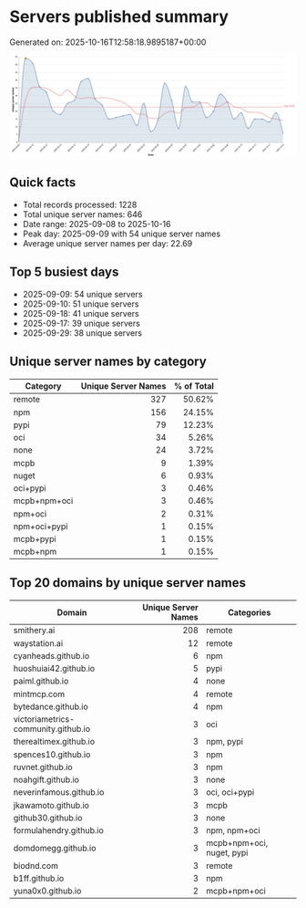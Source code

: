 # Servers published summary

Generated on: 2025-10-16T12:58:18.9895187+00:00

![Unique servers per day](servers-per-day.svg)

## Quick facts
- Total records processed: 1228
- Total unique server names: 646
- Date range: 2025-09-08 to 2025-10-16
- Peak day: 2025-09-09 with 54 unique server names
- Average unique server names per day: 22.69

## Top 5 busiest days
- 2025-09-09: 54 unique servers
- 2025-09-10: 51 unique servers
- 2025-09-18: 41 unique servers
- 2025-09-17: 39 unique servers
- 2025-09-29: 38 unique servers

## Unique server names by category

| Category | Unique Server Names | % of Total |
|----------|---------------------:|-----------:|
| remote | 327 | 50.62% |
| npm | 156 | 24.15% |
| pypi | 79 | 12.23% |
| oci | 34 | 5.26% |
| none | 24 | 3.72% |
| mcpb | 9 | 1.39% |
| nuget | 6 | 0.93% |
| oci+pypi | 3 | 0.46% |
| mcpb+npm+oci | 3 | 0.46% |
| npm+oci | 2 | 0.31% |
| npm+oci+pypi | 1 | 0.15% |
| mcpb+pypi | 1 | 0.15% |
| mcpb+npm | 1 | 0.15% |

## Top 20 domains by unique server names

| Domain | Unique Server Names | Categories |
|--------|---------------------:|------------|
| smithery.ai | 208 | remote |
| waystation.ai | 12 | remote |
| cyanheads.github.io | 6 | npm |
| huoshuiai42.github.io | 5 | pypi |
| paiml.github.io | 4 | none |
| mintmcp.com | 4 | remote |
| bytedance.github.io | 4 | npm |
| victoriametrics-community.github.io | 3 | oci |
| therealtimex.github.io | 3 | npm, pypi |
| spences10.github.io | 3 | npm |
| ruvnet.github.io | 3 | npm |
| noahgift.github.io | 3 | none |
| neverinfamous.github.io | 3 | oci, oci+pypi |
| jkawamoto.github.io | 3 | mcpb |
| github30.github.io | 3 | none |
| formulahendry.github.io | 3 | npm, npm+oci |
| domdomegg.github.io | 3 | mcpb+npm+oci, nuget, pypi |
| biodnd.com | 3 | remote |
| b1ff.github.io | 3 | npm |
| yuna0x0.github.io | 2 | mcpb+npm+oci |
